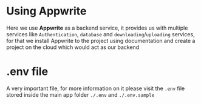 # Using Appwrite

Here we use <b>Appwrite</b> as a backend service, it provides us with multiple
services like `Authentication`, `database` and `downloading`/`uploading` services, for that we install Appwrite to the project using documentation and create a project on the cloud which would act as our backend

# .env file

A very important file, for more information on it please visit the `.env` file stored
inside the main app folder `./.env` and `./.env.sample`